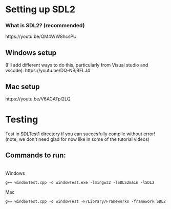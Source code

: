 # Setting up SDL2

### What is SDL2? (recommended)
<p>
 https://youtu.be/QM4WW8hcsPU
</p>

## Windows setup 
<p>
(I'll add different ways to do this, particularly from Visual studio and vscode): https://youtu.be/DQ-NBjBFLJ4
</p>

## Mac setup
<p>
https://youtu.be/V6ACATpl2LQ
</p>

# Testing
<p>
Test in SDLTest1 directory if you can succesfully compile without error! (note, we don't need glad for now like in some of the tutorial videos) 
<br>

## Commands to run:
<br>
Windows

```
g++ windowTest.cpp -o windowTest.exe -lmingw32 -lSDLS2main -lSDL2
```

Mac

```
g++ windowTest.cpp -o windowTest -F/Library/Frameworks -framework SDL2
```
</p>

